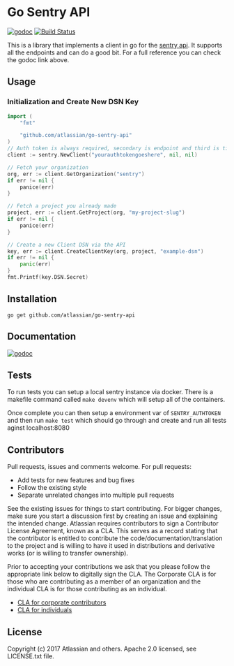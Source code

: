# Go Sentry API
[![godoc](https://camo.githubusercontent.com/915b7be44ada53c290eb157634330494ebe3e30a/68747470733a2f2f676f646f632e6f72672f6769746875622e636f6d2f676f6c616e672f6764646f3f7374617475732e737667 "Go Doc Reference")](https://godoc.org/github.com/atlassian/go-sentry-api) [![Build Status](https://travis-ci.org/atlassian/go-sentry-api.svg?branch=master)](https://travis-ci.org/atlassian/go-sentry-api)


This is a library that implements a client in go for the [sentry api](http://www.sentry.io/api/). It supports all the endpoints and can do a good bit. For a full reference you can check the godoc link above.

## Usage
### Initialization and Create New DSN Key
```go
import (
	"fmt"

	"github.com/atlassian/go-sentry-api"
)
// Auth token is always required, secondary is endpoint and third is timeout defaults 60 seconds
client := sentry.NewClient("yourauthtokengoeshere", nil, nil)

// Fetch your organization
org, err := client.GetOrganization("sentry")
if err != nil {
	panice(err)
}

// Fetch a project you already made
project, err := client.GetProject(org, "my-project-slug")
if err != nil {
	panice(err)
}

// Create a new Client DSN via the API
key, err := client.CreateClientKey(org, project, "example-dsn")
if err != nil {
	panic(err)
}
fmt.Printf(key.DSN.Secret)

```
## Installation
```
go get github.com/atlassian/go-sentry-api
```
## Documentation
[![godoc](https://camo.githubusercontent.com/915b7be44ada53c290eb157634330494ebe3e30a/68747470733a2f2f676f646f632e6f72672f6769746875622e636f6d2f676f6c616e672f6764646f3f7374617475732e737667 "Go Doc Reference")](https://godoc.org/github.com/atlassian/go-sentry-api)

## Tests
To run tests you can setup a local sentry instance via docker. There is a
makefile command called `make devenv` which will setup all of the containers.

Once complete you can then setup a environment var of `SENTRY_AUTHTOKEN` and then run `make test` which should go through and create and run all tests aginst localhost:8080

## Contributors
Pull requests, issues and comments welcome. For pull requests:
* Add tests for new features and bug fixes
* Follow the existing style
* Separate unrelated changes into multiple pull requests


See the existing issues for things to start contributing.
For bigger changes, make sure you start a discussion first by creating an issue and explaining the intended change.
Atlassian requires contributors to sign a Contributor License Agreement, known as a CLA. This serves as a record stating that the contributor is entitled to contribute the code/documentation/translation to the project and is willing to have it used in distributions and derivative works (or is willing to transfer ownership).

Prior to accepting your contributions we ask that you please follow the appropriate link below to digitally sign the CLA. The Corporate CLA is for those who are contributing as a member of an organization and the individual CLA is for those contributing as an individual.

* [CLA for corporate contributors](https://na2.docusign.net/Member/PowerFormSigning.aspx?PowerFormId=e1c17c66-ca4d-4aab-a953-2c231af4a20b)
* [CLA for individuals](https://na2.docusign.net/Member/PowerFormSigning.aspx?PowerFormId=3f94fbdc-2fbe-46ac-b14c-5d152700ae5d)

## License
Copyright (c) 2017 Atlassian and others. Apache 2.0 licensed, see LICENSE.txt file.
